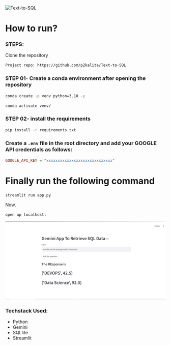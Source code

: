 ![Text-to-SQL](https://socialify.git.ci/p2kalita/Text-to-SQL/image?forks=1&language=1&name=1&owner=1&pattern=Brick%20Wall&stargazers=1&theme=Light)
# How to run?
### STEPS:

Clone the repository

```bash
Project repo: https://github.com/p2kalita/Text-to-SQL
```

### STEP 01- Create a conda environment after opening the repository

```bash
conda create -p venv python=3.10 -y
```

```bash
conda activate venv/
```

### STEP 02- install the requirements
```bash
pip install -r requirements.txt
```


### Create a `.env` file in the root directory and add your GOOGLE API credentials as follows:

```ini
GOOGLE_API_KEY = "xxxxxxxxxxxxxxxxxxxxxxxxxxxxx"
```




# Finally run the following command
```
streamlit run app.py
```

Now,

```
open up localhost:
```


![alt text](https://github.com/p2kalita/Text-to-SQL/blob/main/Capture.JPG)



### Techstack Used:

- Python
- Gemini
- SQLlite
- Streamlit


